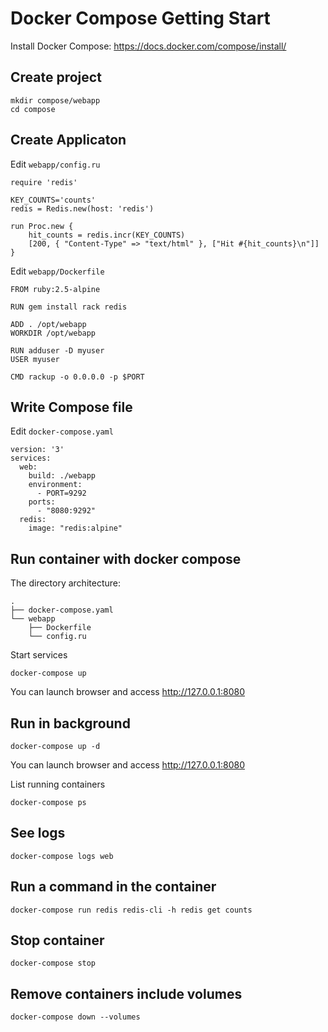# Docker Compose Getting Start

Install Docker Compose: https://docs.docker.com/compose/install/

## Create project

    mkdir compose/webapp
    cd compose

## Create Applicaton

Edit `webapp/config.ru`

    require 'redis'

    KEY_COUNTS='counts'
    redis = Redis.new(host: 'redis')

    run Proc.new {
        hit_counts = redis.incr(KEY_COUNTS)
        [200, { "Content-Type" => "text/html" }, ["Hit #{hit_counts}\n"]]
    }
    
Edit `webapp/Dockerfile`

    FROM ruby:2.5-alpine

    RUN gem install rack redis

    ADD . /opt/webapp
    WORKDIR /opt/webapp

    RUN adduser -D myuser
    USER myuser

    CMD rackup -o 0.0.0.0 -p $PORT

## Write Compose file

Edit `docker-compose.yaml`

    version: '3'
    services:
      web:
        build: ./webapp
        environment:
          - PORT=9292
        ports:
          - "8080:9292"
      redis:
        image: "redis:alpine"


## Run container with docker compose

The directory architecture:

    .
    ├── docker-compose.yaml
    └── webapp
        ├── Dockerfile
        └── config.ru
    
Start services

    docker-compose up

You can launch browser and access http://127.0.0.1:8080

## Run in background

    docker-compose up -d

You can launch browser and access http://127.0.0.1:8080

List running containers

    docker-compose ps

## See logs

    docker-compose logs web

## Run a command in the container

    docker-compose run redis redis-cli -h redis get counts

## Stop container

    docker-compose stop

## Remove containers include volumes

    docker-compose down --volumes
